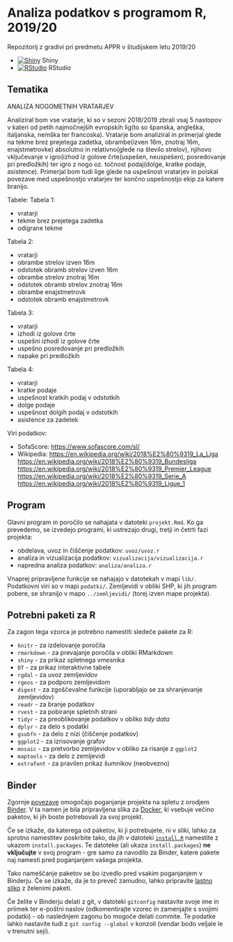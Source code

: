 # Analiza podatkov s programom R, 2019/20

Repozitorij z gradivi pri predmetu APPR v študijskem letu 2019/20

* [![Shiny](http://mybinder.org/badge.svg)](http://mybinder.org/v2/gh/mperbil/APPR-2019-20/master?urlpath=shiny/APPR-2019-20/projekt.Rmd) Shiny
* [![RStudio](http://mybinder.org/badge.svg)](http://mybinder.org/v2/gh/mperbil/APPR-2019-20/master?urlpath=rstudio) RStudio

## Tematika

ANALIZA NOGOMETNIH VRATARJEV

Analiziral bom vse vratarje, ki so v sezoni 2018/2019 zbrali vsaj 5 nastopov v kateri od petih najmočnejših evropskih lig(to so španska, angleška, italjanska, nemška ter francoska).
Vratarje bom analiziral in primerjal glede na tekme brez prejetega zadetka, obrambe(izven 16m, znotraj 16m, enajstmetrovke) absolutno in relativno(glede na število strelov),
njihovo vključevanje v igro(izhod iz golove črte(uspešen, neuspešen), posredovanje pri predložkih) ter igro z nogo oz. točnost podaj(dolge, kratke podaje, asistence). 
Primerjal bom tudi lige glede na uspešnost vratarjev in poiskal povezave med uspešnostjo vratarjev ter končno uspešnostjo ekip za katere branijo.

Tabele:
Tabela 1:
- vratarji
- tekme brez prejetega zadetka
- odigrane tekme

Tabela 2:
- vratarji
- obrambe strelov izven 16m
- odstotek obramb strelov izven 16m
- obrambe strelov znotraj 16m
- odstotek obramb strelov znotraj 16m
- obrambe enajstmetrovk
- odstotek obramb enajstmetrovk

Tabela 3:
- vratarji
- izhodi iz golove črte
- uspešni izhodi iz golove črte
- uspešno posredovanje pri predložkih
- napake pri predložkih

Tabela 4:
- vratarji
- kratke podaje
- uspešnost kratkih podaj v odstotkih
- dolge podaje
- uspešnost dolgih podaj v odstotkih
- asistence za zadetek

Viri podatkov:
- SofaScore: https://www.sofascore.com/sl/
- Wikipedia: https://en.wikipedia.org/wiki/2018%E2%80%9319_La_Liga
https://en.wikipedia.org/wiki/2018%E2%80%9319_Bundesliga
https://en.wikipedia.org/wiki/2018%E2%80%9319_Premier_League
https://en.wikipedia.org/wiki/2018%E2%80%9319_Serie_A
https://en.wikipedia.org/wiki/2018%E2%80%9319_Ligue_1


## Program

Glavni program in poročilo se nahajata v datoteki `projekt.Rmd`.
Ko ga prevedemo, se izvedejo programi, ki ustrezajo drugi, tretji in četrti fazi projekta:

* obdelava, uvoz in čiščenje podatkov: `uvoz/uvoz.r`
* analiza in vizualizacija podatkov: `vizualizacija/vizualizacija.r`
* napredna analiza podatkov: `analiza/analiza.r`

Vnaprej pripravljene funkcije se nahajajo v datotekah v mapi `lib/`.
Podatkovni viri so v mapi `podatki/`.
Zemljevidi v obliki SHP, ki jih program pobere,
se shranijo v mapo `../zemljevidi/` (torej izven mape projekta).

## Potrebni paketi za R

Za zagon tega vzorca je potrebno namestiti sledeče pakete za R:

* `knitr` - za izdelovanje poročila
* `rmarkdown` - za prevajanje poročila v obliki RMarkdown
* `shiny` - za prikaz spletnega vmesnika
* `DT` - za prikaz interaktivne tabele
* `rgdal` - za uvoz zemljevidov
* `rgeos` - za podporo zemljevidom
* `digest` - za zgoščevalne funkcije (uporabljajo se za shranjevanje zemljevidov)
* `readr` - za branje podatkov
* `rvest` - za pobiranje spletnih strani
* `tidyr` - za preoblikovanje podatkov v obliko *tidy data*
* `dplyr` - za delo s podatki
* `gsubfn` - za delo z nizi (čiščenje podatkov)
* `ggplot2` - za izrisovanje grafov
* `mosaic` - za pretvorbo zemljevidov v obliko za risanje z `ggplot2`
* `maptools` - za delo z zemljevidi
* `extrafont` - za pravilen prikaz šumnikov (neobvezno)

## Binder

Zgornje [povezave](#analiza-podatkov-s-programom-r-201819)
omogočajo poganjanje projekta na spletu z orodjem [Binder](https://mybinder.org/).
V ta namen je bila pripravljena slika za [Docker](https://www.docker.com/),
ki vsebuje večino paketov, ki jih boste potrebovali za svoj projekt.

Če se izkaže, da katerega od paketov, ki ji potrebujete, ni v sliki,
lahko za sprotno namestitev poskrbite tako,
da jih v datoteki [`install.R`](install.R) namestite z ukazom `install.packages`.
Te datoteke (ali ukaza `install.packages`) **ne vključujte** v svoj program -
gre samo za navodilo za Binder, katere pakete naj namesti pred poganjanjem vašega projekta.

Tako nameščanje paketov se bo izvedlo pred vsakim poganjanjem v Binderju.
Če se izkaže, da je to preveč zamudno,
lahko pripravite [lastno sliko](https://github.com/jaanos/APPR-docker) z želenimi paketi.

Če želite v Binderju delati z git,
v datoteki `gitconfig` nastavite svoje ime in priimek ter e-poštni naslov
(odkomentirajte vzorec in zamenjajte s svojimi podatki) -
ob naslednjem zagonu bo mogoče delati commite.
Te podatke lahko nastavite tudi z `git config --global` v konzoli
(vendar bodo veljale le v trenutni seji).
